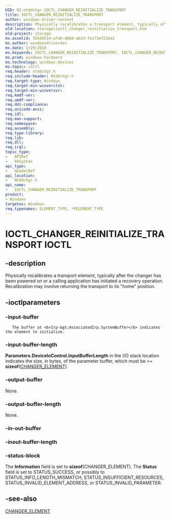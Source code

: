 ```yaml
---
UID: NI:ntddchgr.IOCTL_CHANGER_REINITIALIZE_TRANSPORT
title: IOCTL_CHANGER_REINITIALIZE_TRANSPORT
author: windows-driver-content
description: Physically recalibrates a transport element, typically after the changer has been powered on or a calling application has initiated a recovery operation. Recalibration may involve returning the transport to its &#0034;home&#0034; position.
old-location: storage\ioctl_changer_reinitialize_transport.htm
old-project: storage
ms.assetid: 35b40514-a7a6-4860-a633-fe273ef21ba2
ms.author: windowsdriverdev
ms.date: 3/29/2018
ms.keywords: IOCTL_CHANGER_REINITIALIZE_TRANSPORT, IOCTL_CHANGER_REINITIALIZE_TRANSPORT control code [Storage Devices], k307_36f3bd40-f084-4b11-b2e1-5e4ff976ba64.xml, ntddchgr/IOCTL_CHANGER_REINITIALIZE_TRANSPORT, storage.ioctl_changer_reinitialize_transport
ms.prod: windows-hardware
ms.technology: windows-devices
ms.topic: ioctl
req.header: ntddchgr.h
req.include-header: Ntddchgr.h
req.target-type: Windows
req.target-min-winverclnt: 
req.target-min-winversvr: 
req.kmdf-ver: 
req.umdf-ver: 
req.ddi-compliance: 
req.unicode-ansi: 
req.idl: 
req.max-support: 
req.namespace: 
req.assembly: 
req.type-library: 
req.lib: 
req.dll: 
req.irql: 
topic_type:
-	APIRef
-	kbSyntax
api_type:
-	HeaderDef
api_location:
-	Ntddchgr.h
api_name:
-	IOCTL_CHANGER_REINITIALIZE_TRANSPORT
product:
- Windows
targetos: Windows
req.typenames: ELEMENT_TYPE, *PELEMENT_TYPE
---
```


# IOCTL_CHANGER_REINITIALIZE_TRANSPORT IOCTL


## -description


Physically recalibrates a transport element, typically after the changer has been powered on or a calling application has initiated a recovery operation. Recalibration may involve returning the transport to its "home" position.


## -ioctlparameters




### -input-buffer


       The buffer at <b>Irp-&gt;AssociatedIrp.SystemBuffer</b> indicates the element to initialize. 


### -input-buffer-length

<b>Parameters.DeviceIoControl.InputBufferLength</b> in the I/O stack location indicates the size, in bytes, of the parameter buffer, which must be &gt;= <b>sizeof</b>(<a href="https://msdn.microsoft.com/library/windows/hardware/ff551457">CHANGER_ELEMENT</a>). 


### -output-buffer

None.


### -output-buffer-length

None.


### -in-out-buffer



<text></text>




### -inout-buffer-length



<text></text>




### -status-block

The <b>Information</b> field is set to <b>sizeof</b>(CHANGER_ELEMENT). The <b>Status</b> field is set to STATUS_SUCCESS, or possibly to STATUS_INFO_LENGTH_MISMATCH, STATUS_INSUFFICIENT_RESOURCES, STATUS_INVALID_ELEMENT_ADDRESS, or STATUS_INVALID_PARAMETER. 


## -see-also




<a href="https://msdn.microsoft.com/library/windows/hardware/ff551457">CHANGER_ELEMENT</a>
 

 

